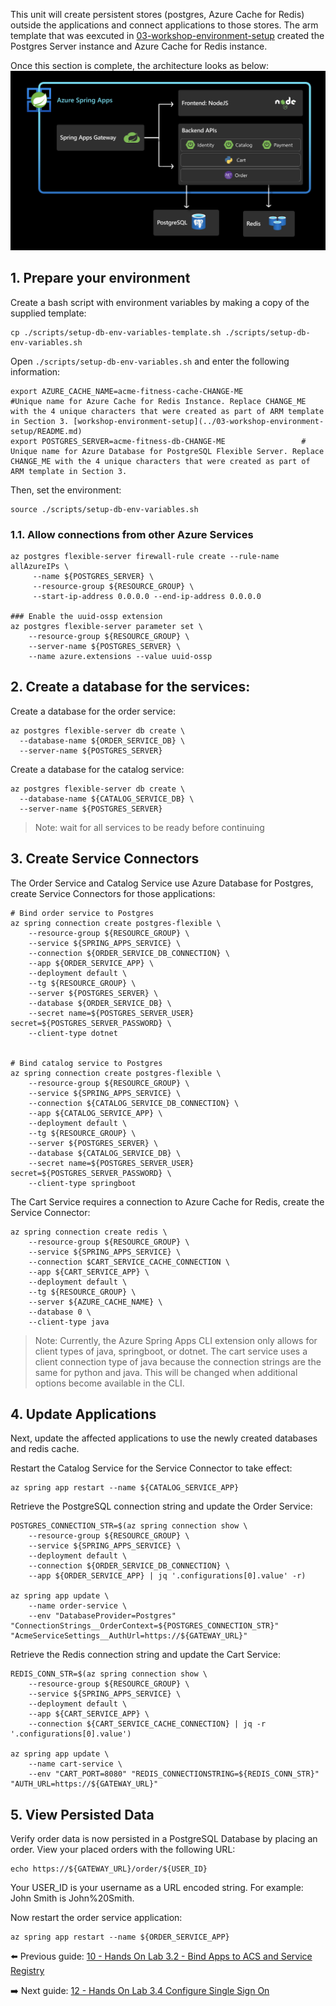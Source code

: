 This unit will create persistent stores (postgres, Azure Cache for Redis) outside the applications and connect applications to those stores. The arm template that was eexcuted in [03-workshop-environment-setup](../03-workshop-environment-setup/acmedeploy.json) created the Postgres Server instance and Azure Cache for Redis instance.

Once this section is complete, the architecture looks as below:
![architecture](images/postgres-redis.png) 

## 1. Prepare your environment

Create a bash script with environment variables by making a copy of the supplied template:

```shell
cp ./scripts/setup-db-env-variables-template.sh ./scripts/setup-db-env-variables.sh
```

Open `./scripts/setup-db-env-variables.sh` and enter the following information:

```shell
export AZURE_CACHE_NAME=acme-fitness-cache-CHANGE-ME                 #Unique name for Azure Cache for Redis Instance. Replace CHANGE_ME with the 4 unique characters that were created as part of ARM template in Section 3. [workshop-environment-setup](../03-workshop-environment-setup/README.md)
export POSTGRES_SERVER=acme-fitness-db-CHANGE-ME                 # Unique name for Azure Database for PostgreSQL Flexible Server. Replace CHANGE_ME with the 4 unique characters that were created as part of ARM template in Section 3.
```

Then, set the environment:

```shell
source ./scripts/setup-db-env-variables.sh
```


### 1.1. Allow connections from other Azure Services
```shell
az postgres flexible-server firewall-rule create --rule-name allAzureIPs \
     --name ${POSTGRES_SERVER} \
     --resource-group ${RESOURCE_GROUP} \
     --start-ip-address 0.0.0.0 --end-ip-address 0.0.0.0
     
### Enable the uuid-ossp extension
az postgres flexible-server parameter set \
    --resource-group ${RESOURCE_GROUP} \
    --server-name ${POSTGRES_SERVER} \
    --name azure.extensions --value uuid-ossp
```

## 2. Create a database for the services:

Create a database for the order service:

```shell
az postgres flexible-server db create \
  --database-name ${ORDER_SERVICE_DB} \
  --server-name ${POSTGRES_SERVER}
```

Create a database for the catalog service:

```shell
az postgres flexible-server db create \
  --database-name ${CATALOG_SERVICE_DB} \
  --server-name ${POSTGRES_SERVER}
```

> Note: wait for all services to be ready before continuing

## 3. Create Service Connectors

The Order Service and Catalog Service use Azure Database for Postgres, create Service Connectors for those applications:

```shell
# Bind order service to Postgres
az spring connection create postgres-flexible \
    --resource-group ${RESOURCE_GROUP} \
    --service ${SPRING_APPS_SERVICE} \
    --connection ${ORDER_SERVICE_DB_CONNECTION} \
    --app ${ORDER_SERVICE_APP} \
    --deployment default \
    --tg ${RESOURCE_GROUP} \
    --server ${POSTGRES_SERVER} \
    --database ${ORDER_SERVICE_DB} \
    --secret name=${POSTGRES_SERVER_USER} secret=${POSTGRES_SERVER_PASSWORD} \
    --client-type dotnet
    

# Bind catalog service to Postgres
az spring connection create postgres-flexible \
    --resource-group ${RESOURCE_GROUP} \
    --service ${SPRING_APPS_SERVICE} \
    --connection ${CATALOG_SERVICE_DB_CONNECTION} \
    --app ${CATALOG_SERVICE_APP} \
    --deployment default \
    --tg ${RESOURCE_GROUP} \
    --server ${POSTGRES_SERVER} \
    --database ${CATALOG_SERVICE_DB} \
    --secret name=${POSTGRES_SERVER_USER} secret=${POSTGRES_SERVER_PASSWORD} \
    --client-type springboot
```

The Cart Service requires a connection to Azure Cache for Redis, create the Service Connector:

```shell
az spring connection create redis \
    --resource-group ${RESOURCE_GROUP} \
    --service ${SPRING_APPS_SERVICE} \
    --connection $CART_SERVICE_CACHE_CONNECTION \
    --app ${CART_SERVICE_APP} \
    --deployment default \
    --tg ${RESOURCE_GROUP} \
    --server ${AZURE_CACHE_NAME} \
    --database 0 \
    --client-type java 
```

> Note: Currently, the Azure Spring Apps CLI extension only allows for client types of java, springboot, or dotnet.
> The cart service uses a client connection type of java because the connection strings are the same for python and java.
> This will be changed when additional options become available in the CLI.

## 4. Update Applications

Next, update the affected applications to use the newly created databases and redis cache.

Restart the Catalog Service for the Service Connector to take effect:
```shell
az spring app restart --name ${CATALOG_SERVICE_APP}
```

Retrieve the PostgreSQL connection string and update the Order Service:
```shell
POSTGRES_CONNECTION_STR=$(az spring connection show \
    --resource-group ${RESOURCE_GROUP} \
    --service ${SPRING_APPS_SERVICE} \
    --deployment default \
    --connection ${ORDER_SERVICE_DB_CONNECTION} \
    --app ${ORDER_SERVICE_APP} | jq '.configurations[0].value' -r)

az spring app update \
    --name order-service \
    --env "DatabaseProvider=Postgres" "ConnectionStrings__OrderContext=${POSTGRES_CONNECTION_STR}" "AcmeServiceSettings__AuthUrl=https://${GATEWAY_URL}"
```

Retrieve the Redis connection string and update the Cart Service:
```shell
REDIS_CONN_STR=$(az spring connection show \
    --resource-group ${RESOURCE_GROUP} \
    --service ${SPRING_APPS_SERVICE} \
    --deployment default \
    --app ${CART_SERVICE_APP} \
    --connection ${CART_SERVICE_CACHE_CONNECTION} | jq -r '.configurations[0].value')

az spring app update \
    --name cart-service \
    --env "CART_PORT=8080" "REDIS_CONNECTIONSTRING=${REDIS_CONN_STR}" "AUTH_URL=https://${GATEWAY_URL}"
```

## 5. View Persisted Data

Verify order data is now persisted in a PostgreSQL Database by placing an order. View your placed orders with the following URL:

```text
echo https://${GATEWAY_URL}/order/${USER_ID}
```

Your USER_ID is your username as a URL encoded string. For example: John Smith is John%20Smith.

Now restart the order service application:

```shell
az spring app restart --name ${ORDER_SERVICE_APP}
```


⬅️ Previous guide: [10 - Hands On Lab 3.2 - Bind Apps to ACS and Service Registry](../10-hol-3.2-bind-apps-to-acs-service-reg/README.md)

➡️ Next guide: [12 - Hands On Lab 3.4 Configure Single Sign On](../12-hol-3.4-configure-single-signon/README.md)